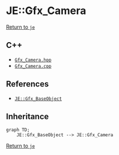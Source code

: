 # JE::Gfx_Camera

[Return to `je`](/docs/je.md)

## C++

- [`Gfx_Camera.hpp`](/src/je/Gfx_Camera.hpp)
- [`Gfx_Camera.cpp`](/src/je/Gfx_Camera.cpp)

## References

- [`JE::Gfx_BaseObject`](/docs/je/Gfx_BaseObject.md)

## Inheritance

```mermaid
graph TD;
    JE::Gfx_BaseObject --> JE::Gfx_Camera
```

[Return to `je`](/docs/je.md)